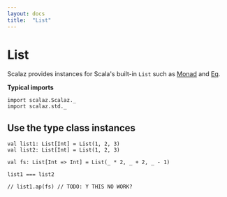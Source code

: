 ```yaml
---
layout: docs
title:  "List"
---
```


# List

Scalaz provides instances for Scala's built-in `List` such as [Monad](../typeclass/Monad.html) and [Eq](../typeclass/Eq.html).

**Typical imports**

```tut:silent
import scalaz.Scalaz._
import scalaz.std._
```

## Use the type class instances

```tut
val list1: List[Int] = List(1, 2, 3)
val list2: List[Int] = List(1, 2, 3)

val fs: List[Int => Int] = List(_ * 2, _ + 2, _ - 1)

list1 === list2

// list1.ap(fs) // TODO: Y THIS NO WORK?
```

